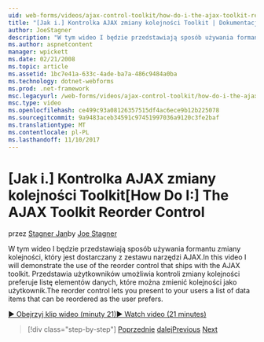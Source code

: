 ```yaml
---
uid: web-forms/videos/ajax-control-toolkit/how-do-i-the-ajax-toolkit-reorder-control
title: "[Jak i.] Kontrolka AJAX zmiany kolejności Toolkit | Dokumentacja firmy Microsoft"
author: JoeStagner
description: "W tym wideo I będzie przedstawiają sposób używania formantu zmiany kolejności, który jest dostarczany z zestawu narzędzi AJAX. Kontrola zmiany kolejności umożliwia przedstawia użytkowników o listę..."
ms.author: aspnetcontent
manager: wpickett
ms.date: 02/21/2008
ms.topic: article
ms.assetid: 1bc7e41a-633c-4ade-ba7a-486c9484a0ba
ms.technology: dotnet-webforms
ms.prod: .net-framework
msc.legacyurl: /web-forms/videos/ajax-control-toolkit/how-do-i-the-ajax-toolkit-reorder-control
msc.type: video
ms.openlocfilehash: ce499c93a08126357515df4ac6ece9b12b225078
ms.sourcegitcommit: 9a9483aceb34591c97451997036a9120c3fe2baf
ms.translationtype: MT
ms.contentlocale: pl-PL
ms.lasthandoff: 11/10/2017
---
```

<a name="how-do-i-the-ajax-toolkit-reorder-control"></a><span data-ttu-id="8ebb5-104">[Jak i.] Kontrolka AJAX zmiany kolejności Toolkit</span><span class="sxs-lookup"><span data-stu-id="8ebb5-104">[How Do I:] The AJAX Toolkit Reorder Control</span></span>
====================
<span data-ttu-id="8ebb5-105">przez [Stagner Jan](https://github.com/JoeStagner)</span><span class="sxs-lookup"><span data-stu-id="8ebb5-105">by [Joe Stagner](https://github.com/JoeStagner)</span></span>

<span data-ttu-id="8ebb5-106">W tym wideo I będzie przedstawiają sposób używania formantu zmiany kolejności, który jest dostarczany z zestawu narzędzi AJAX.</span><span class="sxs-lookup"><span data-stu-id="8ebb5-106">In this video I will demonstrate the use of the reorder control that ships with the AJAX toolkit.</span></span> <span data-ttu-id="8ebb5-107">Przedstawia użytkowników umożliwia kontroli zmiany kolejności preferuje listę elementów danych, które można zmienić kolejności jako użytkownik.</span><span class="sxs-lookup"><span data-stu-id="8ebb5-107">The reorder control lets you present to your users a list of data items that can be reordered as the user prefers.</span></span>

[<span data-ttu-id="8ebb5-108">&#9654; Obejrzyj klip wideo (minuty 21)</span><span class="sxs-lookup"><span data-stu-id="8ebb5-108">&#9654; Watch video (21 minutes)</span></span>](https://channel9.msdn.com/Blogs/ASP-NET-Site-Videos/how-do-i-the-ajax-toolkit-reorder-control)

>[!div class="step-by-step"]
<span data-ttu-id="8ebb5-109">[Poprzednie](how-do-i-use-the-aspnet-ajax-updatepanelanimation-extender.md)
[dalej](utilize-the-ajax-rating-control-in-the-aspnet-toolkit.md)</span><span class="sxs-lookup"><span data-stu-id="8ebb5-109">[Previous](how-do-i-use-the-aspnet-ajax-updatepanelanimation-extender.md)
[Next](utilize-the-ajax-rating-control-in-the-aspnet-toolkit.md)</span></span>
